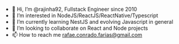 - 👋 Hi, I’m @rajinha92, Fullstack Engineer since 2010
- 👀 I’m interested in NodeJS/ReactJS/ReactNative/Typescript
- 🌱 I’m currently learning NestJS and evolving Javascript in general
- 💞️ I’m looking to collaborate on React and Node projects
- 📫 How to reach me rafae.conrado.farias@gmail.com

<!---
rajinha92/rajinha92 is a ✨ special ✨ repository because its `README.md` (this file) appears on your GitHub profile.
You can click the Preview link to take a look at your changes.
--->
